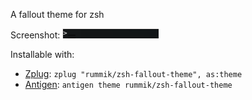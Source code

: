 A fallout theme for zsh

Screenshot:
![](screenshot.png)

Installable with:
- [Zplug](https://github.com/zplug/zplug): `zplug "rummik/zsh-fallout-theme", as:theme`
- [Antigen](https://github.com/zsh-users/antigen): `antigen theme rummik/zsh-fallout-theme`
